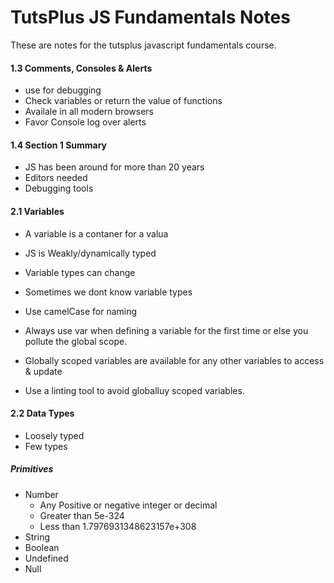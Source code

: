 
# TutsPlus JS Fundamentals Notes

These are notes for the tutsplus javascript fundamentals course. 

#### 1.3 Comments, Consoles & Alerts

* use for debugging
* Check variables or return the value of functions
* Availale in all modern browsers
* Favor Console log over alerts


#### 1.4 Section 1 Summary

* JS has been around for  more than 20 years
* Editors needed
* Debugging tools

#### 2.1 Variables

* A variable is a contaner for a valua
* JS is Weakly/dynamically typed
* Variable types can change
* Sometimes we dont know variable types

* Use camelCase for naming
* Always use var when defining a variable for the first time or else you pollute the global scope.

* Globally scoped variables are available for any other variables to access & update
* Use a linting tool to avoid globalluy scoped variables.

#### 2.2 Data Types

* Loosely typed
* Few types

##### Primitives

* Number
	- Any Positive or negative integer or decimal
	- Greater than 5e-324
	- Less than 1.7976931348623157e+308
* String
* Boolean
* Undefined
* Null






